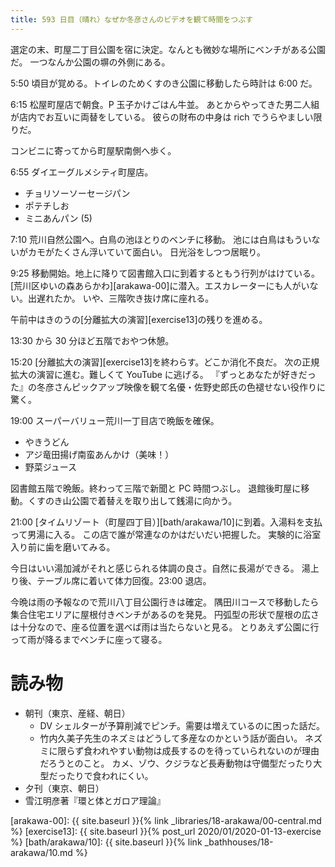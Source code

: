```yaml
---
title: 593 日目（晴れ）なぜか冬彦さんのビデオを観て時間をつぶす
---
```


選定の末、町屋二丁目公園を宿に決定。なんとも微妙な場所にベンチがある公園だ。
一つなんか公園の塀の外側にある。

5:50 頃目が覚める。トイレのためくすのき公園に移動したら時計は 6:00 だ。

6:15 松屋町屋店で朝食。P 玉子かけごはん牛並。
あとからやってきた男二人組が店内でお互いに両替をしている。
彼らの財布の中身は rich でうらやましい限りだ。

コンビニに寄ってから町屋駅南側へ歩く。

6:55 ダイエーグルメシティ町屋店。
* チョリソーソーセージパン
* ポテチしお
* ミニあんパン (5)

7:10 荒川自然公園へ。白鳥の池ほとりのベンチに移動。
池には白鳥はもういないがカモがたくさん浮いていて面白い。
日光浴をしつつ居眠り。

9:25 移動開始。地上に降りて図書館入口に到着するともう行列がはけている。
[荒川区ゆいの森あらかわ][arakawa-00]に潜入。エスカレーターにも人がいない。出遅れたか。
いや、三階吹き抜け席に座れる。

午前中はきのうの[分離拡大の演習][exercise13]の残りを進める。

13:30 から 30 分ほど五階でおやつ休憩。

15:20 [分離拡大の演習][exercise13]を終わらす。どこか消化不良だ。
次の正規拡大の演習に進む。難しくて YouTube に逃げる。
『ずっとあなたが好きだった』の冬彦さんピックアップ映像を観て名優・佐野史郎氏の色褪せない役作りに驚く。

19:00 スーパーバリュー荒川一丁目店で晩飯を確保。
* やきうどん
* アジ竜田揚げ南蛮あんかけ（美味！）
* 野菜ジュース

図書館五階で晩飯。終わって三階で新聞と PC 時間つぶし。
退館後町屋に移動。くすのき山公園で着替えを取り出して銭湯に向かう。

21:00 [タイムリゾート（町屋四丁目）][bath/arakawa/10]に到着。入湯料を支払って男湯に入る。
この店で誰が常連なのかはだいだい把握した。
実験的に浴室入り前に歯を磨いてみる。

今日はいい湯加減がそれと感じられる体調の良さ。自然に長湯ができる。
湯上り後、テーブル席に着いて体力回復。23:00 退店。

今晩は雨の予報なので荒川八丁目公園行きは確定。
隅田川コースで移動したら集合住宅エリアに屋根付きベンチがあるのを発見。
円弧型の形状で屋根の広さは十分なので、座る位置を選べば雨は当たらないと見る。
とりあえず公園に行って雨が降るまでベンチに座って寝る。

# 読み物

* 朝刊（東京、産経、朝日）
  * DV シェルターが予算削減でピンチ。需要は増えているのに困った話だ。
  * 竹内久美子先生のネズミはどうして多産なのかという話が面白い。
    ネズミに限らず食われやすい動物は成長するのを待っていられないのが理由だろうとのこと。
    カメ、ゾウ、クジラなど長寿動物は守備型だったり大型だったりで食われにくい。
* 夕刊（東京、朝日）
* 雪江明彦著『環と体とガロア理論』

[arakawa-00]: {{ site.baseurl }}{% link _libraries/18-arakawa/00-central.md %}
[exercise13]: {{ site.baseurl }}{% post_url 2020/01/2020-01-13-exercise %}
[bath/arakawa/10]: {{ site.baseurl }}{% link _bathhouses/18-arakawa/10.md %}

